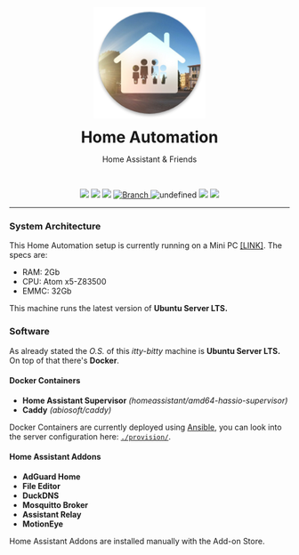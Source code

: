 <p align="center">
	<img src=".github/supporting_files/icon.png" width="200">
	<h1 align=center style="margin: 0;">Home Automation</h1>
	<p align=center>Home Assistant & Friends</p>
	<br>
	<p align=center>
		<img src="https://github.com/eliseomartelli/ParentsHomeAutomation/workflows/Run%20Pre%20Commit/badge.svg">
		<img src="https://github.com/eliseomartelli/ParentsHomeAutomation/workflows/Home%20Assistant%20CI/badge.svg">
		<img src="https://github.com/eliseomartelli/ParentsHomeAutomation/workflows/Ansible%20CI/badge.svg">
		<a href="https://github.com/eliseomartelli/ParentsHomeAutomation/tree/master">
			<img src="https://img.shields.io/badge/Branch-master-green.svg?longCache=true"
				alt="Branch">
		</a>
		<img alt="undefined" src="https://img.shields.io/github/license/eliseomartelli/ParentsHomeAutomation.svg">
		<img src="https://img.shields.io/badge/haversion-0.112.4-blue.svg">
		<img src="https://img.shields.io/badge/automations-29-purple.svg">
	</p>
</p>

---

### System Architecture

This Home Automation setup is currently running on a Mini PC [[LINK]](https://amzn.to/2MLfRn9).
The specs are:
- RAM: 2Gb
- CPU: Atom x5-Z83500
- EMMC: 32Gb

This machine runs the latest version of **Ubuntu Server LTS.**

### Software
As already stated the *O.S.* of this *itty-bitty* machine is **Ubuntu Server LTS.**
On top of that there's **Docker**.

#### Docker Containers
- **Home Assistant Supervisor**
*(homeassistant/amd64-hassio-supervisor)*
- **Caddy**
*(abiosoft/caddy)*

Docker Containers are currently deployed using [Ansible](https://www.ansible.com/), you can look into the server configuration here: [`./provision/`](https://github.com/eliseomartelli/ParentsHomeAutomation/tree/master/provision).

#### Home Assistant Addons
- **AdGuard Home**
- **File Editor**
- **DuckDNS**
- **Mosquitto Broker**
- **Assistant Relay**
- **MotionEye**

Home Assistant Addons are installed manually with the Add-on Store.
